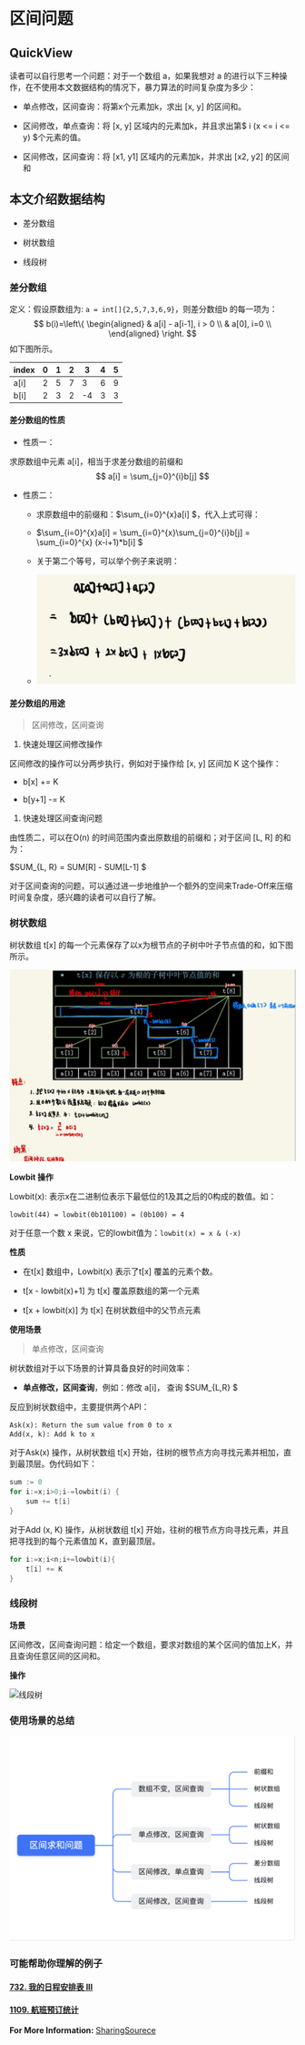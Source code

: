 # 区间问题

## QuickView

读者可以自行思考一个问题：对于一个数组 a，如果我想对 a 的进行以下三种操作，在不使用本文数据结构的情况下，暴力算法的时间复杂度为多少：

- 单点修改，区间查询：将第x个元素加k，求出 [x, y] 的区间和。

- 区间修改，单点查询：将 [x, y] 区域内的元素加k，并且求出第$ i (x <= i <= y) $个元素的值。

- 区间修改，区间查询：将 [x1, y1] 区域内的元素加k，并求出 [x2, y2] 的区间和

## 本文介绍数据结构

- 差分数组

- 树状数组

- 线段树

### 差分数组

定义：假设原数组为: ``a = int[]{2,5,7,3,6,9}``，则差分数组b 的每一项为：
$$
b(i)=\left\{ \begin{aligned}  & a[i] - a[i-1], i > 0 \\ & a[0], i=0 \\ \end{aligned} \right.
$$
如下图所示。

| index | 0    | 1    | 2    | 3    | 4    | 5    |
| ----- | ---- | ---- | ---- | ---- | ---- | ---- |
| a[i]  | 2    | 5    | 7    | 3    | 6    | 9    |
| b[i]  | 2    | 3    | 2    | -4   | 3    | 3    |

#### 差分数组的性质

- 性质一：

求原数组中元素 a[i]，相当于求差分数组的前缀和
$$
a[i] = \sum_{j=0}^{i}b[j]
$$


- 性质二：
  -  求原数组中的前缀和：$\sum_{i=0}^{x}a[i] $，代入上式可得：

  - $\sum_{i=0}^{x}a[i] = \sum_{i=0}^{x}\sum_{j=0}^{i}b[j] = \sum_{i=0}^{x} (x-i+1)*b[i] $

  -  关于第二个等号，可以举个例子来说明：

  - ![img](../static/tech/SegmentQuery/diff_array_eg.png)

#### 差分数组的用途

> 区间修改，区间查询

1. 快速处理区间修改操作

区间修改的操作可以分两步执行，例如对于操作给 [x, y] 区间加 K 这个操作：

- b[x] += K

- b[y+1] -= K

1. 快速处理区间查询问题

由性质二，可以在O(n) 的时间范围内查出原数组的前缀和；对于区间 [L, R] 的和为：

$SUM_{L, R} = SUM[R] - SUM[L-1] $

对于区间查询的问题，可以通过进一步地维护一个额外的空间来Trade-Off来压缩时间复杂度，感兴趣的读者可以自行了解。



### 树状数组

树状数组 t[x] 的每一个元素保存了以x为根节点的子树中叶子节点值的和，如下图所示。

![TreeArray](../static/tech/SegmentQuery/TreeArray.png)

**Lowbit 操作**

Lowbit(x): 表示x在二进制位表示下最低位的1及其之后的0构成的数值。如：

```Plain
lowbit(44) = lowbit(0b101100) = (0b100) = 4
```

对于任意一个数 x 来说，它的lowbit值为：``lowbit(x) = x & (-x)``

**性质**

- 在t[x] 数组中，Lowbit(x) 表示了t[x] 覆盖的元素个数。

- t[x - lowbit(x)+1] 为 t[x] 覆盖原数组的第一个元素

- t[x + lowbit(x)] 为 t[x] 在树状数组中的父节点元素

**使用场景**

> 单点修改，区间查询

树状数组对于以下场景的计算具备良好的时间效率：

- **单点修改，区间查询**，例如：修改 a[i]， 查询 $SUM_{L,R} $

反应到树状数组中，主要提供两个API：

```Plain
Ask(x): Return the sum value from 0 to x
Add(x, k): Add k to x
```

对于Ask(x) 操作，从树状数组 t[x] 开始，往树的根节点方向寻找元素并相加，直到最顶层。伪代码如下：

```Go
sum := 0
for i:=x;i>0;i-=lowbit(i) {
    sum += t[i]
}
```

对于Add (x, K) 操作，从树状数组 t[x] 开始，往树的根节点方向寻找元素，并且把寻找到的每个元素值加 K，直到最顶层。

```Go
for i:=x;i<n;i+=lowbit(i){
    t[i] += K
}    
```

### 线段树

**场景**

区间修改，区间查询问题：给定一个数组，要求对数组的某个区间的值加上K，并且查询任意区间的区间和。

**操作**

![线段树](/Users/kaiyuan.gan/code.nus.course/leetcode-update/static/线段树.jpg)



### 使用场景的总结

![区间问题总结](../static/区间问题总结.png)

### 可能帮助你理解的例子

#### [732. 我的日程安排表 III](https://leetcode.cn/problems/my-calendar-iii/)

#### [1109. 航班预订统计](https://leetcode.cn/problems/corporate-flight-bookings/)

**For More Information:** [SharingSourece](https://leetcode.cn/problems/corporate-flight-bookings/solution/gong-shui-san-xie-yi-ti-shuang-jie-chai-fm1ef/)